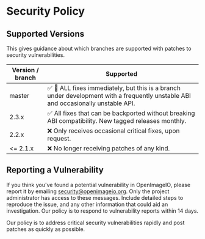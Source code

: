 # Security Policy

## Supported Versions

This gives guidance about which branches are supported with patches to
security vulnerabilities.

| Version / branch  | Supported                                            |
| ----------------- | ---------------------------------------------------- |
| master            | :white_check_mark: :construction: ALL fixes immediately, but this is a branch under development with a frequently unstable ABI and occasionally unstable API. |
| 2.3.x             | :white_check_mark: All fixes that can be backported without breaking ABI compatibility. New tagged releases monthly. |
| 2.2.x             | :x: Only receives occasional critical fixes, upon request. |
| <= 2.1.x          | :x: No longer receiving patches of any kind.        |


## Reporting a Vulnerability

If you think you've found a potential vulnerability in OpenImageIO, please
report it by emailing security@openimageio.org. Only the project administrator
has access to these messages. Include detailed steps to reproduce the issue,
and any other information that could aid an investigation. Our policy is to
respond to vulnerability reports within 14 days.

Our policy is to address critical security vulnerabilities rapidly and post
patches as quickly as possible.